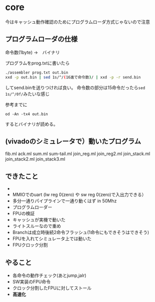 # core

今はキャッシュ動作確認のためにプログラムローダ方式じゃないので注意

## プログラムローダの仕様
命令数(1byte) →　バイナリ

プログラムをprog.txtに書いたら
```bash
./assembler prog.txt out.bin
xxd -p out.bin | sed 1s/^/(16進で命令数)/ | xxd -p -r send.bin
```
してsend.binを送りつければ良い。
命令数の部分は15命令だったら```sed 1s/^/0f/```みたいな感じ


参考までに
```
od -An -tx4 out.bin
```
するとバイナリが読める。

## (vivadoのシミュレータで）動いたプログラム
fib.ml
ack.ml
sum.ml
sum-tail.ml
join_reg.ml
join_reg2.ml
join_stack.ml
join_stack2.ml
join_stack3.ml


## できたこと
- 
- MMIOでのuart (lw reg 0(zero) や sw reg 0(zero)で入出力できる）
- 多分一通りパイプラインで一通り動くはず in 50Mhz
- プログラムローダー 
- FPUの検証　
- キャッシュが実機で動いた
- ライトスルーなので重め
- Branchは成立時後続2命令フラッシュ(1命令にもできそうはできそう)
- FPUを入れてシミュレータ上では動いた
- FPUクロック分割

## やること
- 各命令の動作チェック(あとjump,jalr)
- SW実装のFPU命令
- クロック分割したFPUに対してストール
- **高速化**


